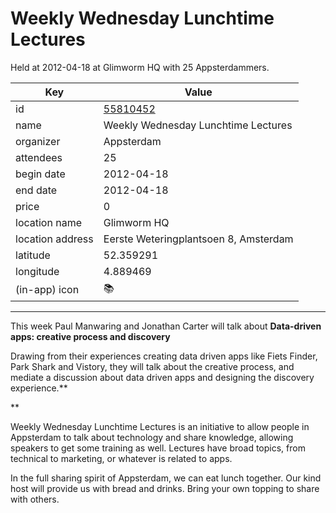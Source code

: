 # Weekly Wednesday Lunchtime Lectures
Held at 2012-04-18 at Glimworm HQ with 25 Appsterdammers.
        
|Key|Value
|---|---|
|id|[55810452](https://www.meetup.com/appsterdam/events/55810452/)|
|name|Weekly Wednesday Lunchtime Lectures|
|organizer|Appsterdam|
|attendees|25|
|begin date|2012-04-18|
|end date|2012-04-18|
|price|0|
|location name|Glimworm HQ|
|location address|Eerste Weteringplantsoen 8, Amsterdam|
|latitude|52.359291|
|longitude|4.889469|
|(in-app) icon|📚|

---

This week Paul Manwaring and Jonathan Carter will talk about **Data-driven apps: creative process and discovery**

Drawing from their experiences creating data driven apps like Fiets Finder, Park Shark and Vistory, they will talk about the creative process, and mediate a discussion about data driven apps and designing the discovery experience.**

**

Weekly Wednesday Lunchtime Lectures is an initiative to allow people in Appsterdam to talk about technology and share knowledge, allowing speakers to get some training as well. Lectures have broad topics, from technical to marketing, or whatever is related to apps.

In the full sharing spirit of Appsterdam, we can eat lunch together. Our kind host will provide us with bread and drinks. Bring your own topping to share with others.



